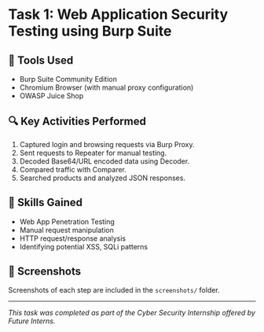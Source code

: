 # Task 1: Web Application Security Testing using Burp Suite

## 🔧 Tools Used
- Burp Suite Community Edition
- Chromium Browser (with manual proxy configuration)
- OWASP Juice Shop

## 🔍 Key Activities Performed
1. Captured login and browsing requests via Burp Proxy.
2. Sent requests to Repeater for manual testing.
3. Decoded Base64/URL encoded data using Decoder.
4. Compared traffic with Comparer.
5. Searched products and analyzed JSON responses.

## 🧠 Skills Gained
- Web App Penetration Testing
- Manual request manipulation
- HTTP request/response analysis
- Identifying potential XSS, SQLi patterns

## 📸 Screenshots
Screenshots of each step are included in the `screenshots/` folder.

---

*This task was completed as part of the Cyber Security Internship offered by Future Interns.*

